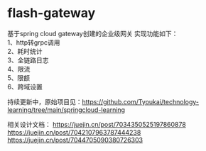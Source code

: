 # flash-gateway

基于spring cloud gateway创建的企业级网关
实现功能如下：</br>
1、http转grpc调用</br>
2、耗时统计</br>
3、全链路日志</br>
4、限流</br>
5、限额</br>
6、跨域设置</br>

持续更新中，原始项目见：https://github.com/Tyoukai/technology-learning/tree/main/springcloud-learning

相关设计文档：
https://juejin.cn/post/7034350525197860878
https://juejin.cn/post/7042107963787444238
https://juejin.cn/post/7044705090380726303
